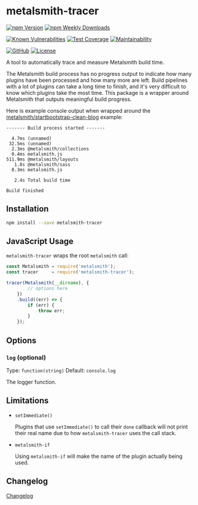 # metalsmith-tracer

[![npm Version](https://badgen.net/npm/v/metalsmith-tracer?icon=npm)](https://www.npmjs.com/package/metalsmith-tracer)
[![npm Weekly Downloads](https://badgen.net/npm/dw/metalsmith-tracer)](https://www.npmjs.com/package/metalsmith-tracer)

[![Known Vulnerabilities](https://snyk.io/test/npm/metalsmith-tracer/badge.svg)](https://snyk.io/test/npm/metalsmith-tracer)
[![Test Coverage](https://badgen.net/codecov/c/github/emmercm/metalsmith-tracer/master?icon=codecov)](https://codecov.io/gh/emmercm/metalsmith-tracer)
[![Maintainability](https://badgen.net/codeclimate/maintainability/emmercm/metalsmith-tracer?icon=codeclimate)](https://codeclimate.com/github/emmercm/metalsmith-tracer/maintainability)

[![GitHub](https://badgen.net/badge/emmercm/metalsmith-tracer/purple?icon=github)](https://github.com/emmercm/metalsmith-tracer)
[![License](https://badgen.net/github/license/emmercm/metalsmith-tracer?color=grey)](https://github.com/emmercm/metalsmith-tracer/blob/master/LICENSE)

A tool to automatically trace and measure Metalsmith build time.

The Metalsmith build process has no progress output to indicate how many plugins have been processed and how many more are left. Build pipelines with a lot of plugins can take a long time to finish, and it's very difficult to know which plugins take the most time. This package is a wrapper around Metalsmith that outputs meaningful build progress.

Here is example console output when wrapped around the [metalsmith/startbootstrap-clean-blog](https://github.com/metalsmith/startbootstrap-clean-blog) example:

```text
------- Build process started -------

  4.7ms (unnamed)
 32.5ms (unnamed)
  2.3ms @metalsmith/collections
  0.4ms metalsmith.js
511.9ms @metalsmith/layouts
   1.8s @metalsmith/sass
  0.3ms metalsmith.js

   2.4s Total build time

Build finished
```

## Installation

```bash
npm install --save metalsmith-tracer
```

## JavaScript Usage

`metalsmith-tracer` wraps the root `metalsmith` call:

```javascript
const Metalsmith = require('metalsmith');
const tracer     = require('metalsmith-tracer');

tracer(Metalsmith(__dirname), {
        // options here
    })
    .build((err) => {
        if (err) {
            throw err;
        }
    });
```

## Options

### `log` (optional)

Type: `function(string)` Default: `console.log`

The logger function.

## Limitations

- `setImmediate()`

  Plugins that use `setImmediate()` to call their `done` callback will not print their real name due to how `metalsmith-tracer` uses the call stack.

- `metalsmith-if`

  Using `metalsmith-if` will make the name of the plugin actually being used.

## Changelog

[Changelog](./CHANGELOG.md)
